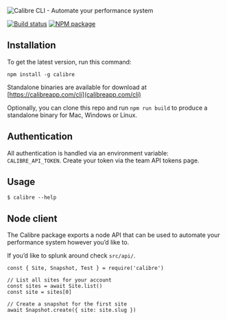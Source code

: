 ![Calibre CLI - Automate your performance system](https://user-images.githubusercontent.com/924/33245064-93ef3f98-d356-11e7-8048-a8446100356c.png)

[![Build status](https://badge.buildkite.com/5e41ea8c42fa868fc2c41c063e742d5350de1daabd99acd636.svg)](https://buildkite.com/calibre/terminal-cli)
[![NPM package](https://img.shields.io/npm/v/calibre.svg)](https://www.npmjs.com/package/calibre)

## Installation

To get the latest version, run this command:

```
npm install -g calibre
```

Standalone binaries are available for download at [https://calibreapp.com/cli](calibreapp.com/cli)

Optionally, you can clone this repo and run `npm run build` to
produce a standalone binary for Mac, Windows or Linux.

## Authentication

All authentication is handled via an environment variable: `CALIBRE_API_TOKEN`. Create your token via the team API tokens page.

## Usage

```
$ calibre --help
```

## Node client

The Calibre package exports a node API that can be used to automate your performance system however you’d like to. 

If you’d like to splunk around check `src/api/`.

```
const { Site, Snapshot, Test } = require('calibre')

// List all sites for your account
const sites = await Site.list()
const site = sites[0]

// Create a snapshot for the first site
await Snapshot.create({ site: site.slug })
```
